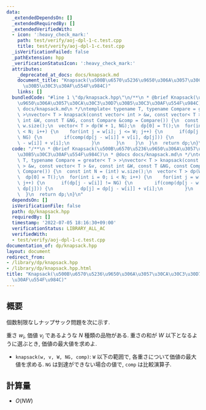 ```yaml
---
data:
  _extendedDependsOn: []
  _extendedRequiredBy: []
  _extendedVerifiedWith:
  - icon: ':heavy_check_mark:'
    path: test/verify/aoj-dpl-1-c.test.cpp
    title: test/verify/aoj-dpl-1-c.test.cpp
  _isVerificationFailed: false
  _pathExtension: hpp
  _verificationStatusIcon: ':heavy_check_mark:'
  attributes:
    _deprecated_at_docs: docs/knapsack.md
    document_title: "Knapsack(\u500B\u6570\u5236\u9650\u306A\u3057\u30CA\u30C3\u30D7\
      \u30B5\u30C3\u30AF\u554F\u984C)"
    links: []
  bundledCode: "#line 1 \"dp/knapsack.hpp\"\n/**\n * @brief Knapsack(\u500B\u6570\u5236\
    \u9650\u306A\u3057\u30CA\u30C3\u30D7\u30B5\u30C3\u30AF\u554F\u984C)\n * @docs\
    \ docs/knapsack.md\n */\ntemplate< typename T, typename Compare = greater< T >\
    \ >\nvector< T > knapsack(const vector< int > &w, const vector< T > &v, const\
    \ int &W, const T &NG, const Compare &comp = Compare()) {\n  const int N = (int)\
    \ w.size();\n  vector< T > dp(W + 1, NG);\n  dp[0] = T();\n  for(int i = 0; i\
    \ < N; i++) {\n    for(int j = w[i]; j <= W; j++) {\n      if(dp[j - w[i]] !=\
    \ NG) {\n        if(comp(dp[j - w[i]] + v[i], dp[j])) {\n          dp[j] = dp[j\
    \ - w[i]] + v[i];\n        }\n      }\n    }\n  }\n  return dp;\n}\n"
  code: "/**\n * @brief Knapsack(\u500B\u6570\u5236\u9650\u306A\u3057\u30CA\u30C3\u30D7\
    \u30B5\u30C3\u30AF\u554F\u984C)\n * @docs docs/knapsack.md\n */\ntemplate< typename\
    \ T, typename Compare = greater< T > >\nvector< T > knapsack(const vector< int\
    \ > &w, const vector< T > &v, const int &W, const T &NG, const Compare &comp =\
    \ Compare()) {\n  const int N = (int) w.size();\n  vector< T > dp(W + 1, NG);\n\
    \  dp[0] = T();\n  for(int i = 0; i < N; i++) {\n    for(int j = w[i]; j <= W;\
    \ j++) {\n      if(dp[j - w[i]] != NG) {\n        if(comp(dp[j - w[i]] + v[i],\
    \ dp[j])) {\n          dp[j] = dp[j - w[i]] + v[i];\n        }\n      }\n    }\n\
    \  }\n  return dp;\n}\n"
  dependsOn: []
  isVerificationFile: false
  path: dp/knapsack.hpp
  requiredBy: []
  timestamp: '2022-07-05 18:16:30+09:00'
  verificationStatus: LIBRARY_ALL_AC
  verifiedWith:
  - test/verify/aoj-dpl-1-c.test.cpp
documentation_of: dp/knapsack.hpp
layout: document
redirect_from:
- /library/dp/knapsack.hpp
- /library/dp/knapsack.hpp.html
title: "Knapsack(\u500B\u6570\u5236\u9650\u306A\u3057\u30CA\u30C3\u30D7\u30B5\u30C3\
  \u30AF\u554F\u984C)"
---
```

## 概要

個数制限なしナップサック問題を次に示す.

重さ $w_i$, 価値 $v_i$ であるような $N$ 種類の品物がある. 重さの和が $W$ 以下となるように選ぶとき, 価値の最大値を求めよ.

* `knapsack(w, v, W, NG, comp)`: `W` 以下の範囲で, 各重さについて価値の最大値を求める. `NG` は到達ができない場合の値で, `comp` は比較演算子.

## 計算量

* $O(NW)$

